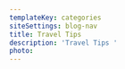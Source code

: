 ```yaml
---
templateKey: categories
siteSettings: blog-nav
title: Travel Tips
description: 'Travel Tips '
photo:
---
```

